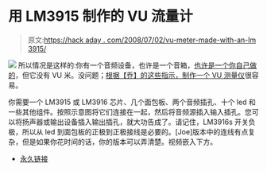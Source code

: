 # 用 LM3915 制作的 VU 流量计

> 原文:[https://hack aday . com/2008/07/02/vu-meter-made-with-an-lm 3915/](https://hackaday.com/2008/07/02/vu-meter-made-with-an-lm3915/)

![](../Images/729f0f2d04dfd3fcadce35a9d7a17446.png)
所以情况是这样的:你有一个音频设备，也许是一个音箱，[也许是一个你自己做的](http://www.hackaday.com/2008/06/30/cigarette-tin-amp/)，但它没有 VU 米。没问题；[根据【乔】的这些指示，制作一个 VU 测量仪](http://www.instructables.com/id/LM3915LM3916-VU-Meter/)很容易。

你需要一个 LM3915 或 LM3916 芯片、几个面包板、两个音频插孔、十个 led 和一些其他组件。按照示意图将它们连接在一起，然后将音频源插入输入插孔。您可以将扬声器或输出设备插入输出插孔，就大功告成了。请记住，LM3916s 开关负极，所以从 led 到面包板的正极到正极接线是必要的。[Joe]版本中的连线有点复杂，但是如果你花时间的话，你的版本可以弄清楚。视频嵌入下方。

*   [永久链接](http://www.instructables.com/id/LM3915LM3916-VU-Meter/)